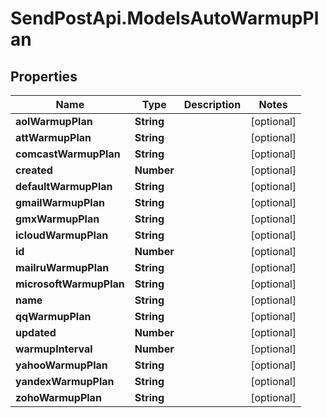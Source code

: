 # SendPostApi.ModelsAutoWarmupPlan

## Properties
Name | Type | Description | Notes
------------ | ------------- | ------------- | -------------
**aolWarmupPlan** | **String** |  | [optional] 
**attWarmupPlan** | **String** |  | [optional] 
**comcastWarmupPlan** | **String** |  | [optional] 
**created** | **Number** |  | [optional] 
**defaultWarmupPlan** | **String** |  | [optional] 
**gmailWarmupPlan** | **String** |  | [optional] 
**gmxWarmupPlan** | **String** |  | [optional] 
**icloudWarmupPlan** | **String** |  | [optional] 
**id** | **Number** |  | [optional] 
**mailruWarmupPlan** | **String** |  | [optional] 
**microsoftWarmupPlan** | **String** |  | [optional] 
**name** | **String** |  | [optional] 
**qqWarmupPlan** | **String** |  | [optional] 
**updated** | **Number** |  | [optional] 
**warmupInterval** | **Number** |  | [optional] 
**yahooWarmupPlan** | **String** |  | [optional] 
**yandexWarmupPlan** | **String** |  | [optional] 
**zohoWarmupPlan** | **String** |  | [optional] 


